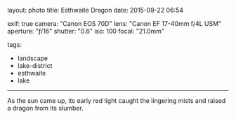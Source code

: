 layout: photo
title: Esthwaite Dragon
date: 2015-09-22 06:54

exif: true
camera: "Canon EOS 70D"
lens: "Canon EF 17-40mm f/4L USM"
aperture: "ƒ/16"
shutter: "0.6"
iso: 100
focal: "21.0mm"

tags:
  - landscape
  - lake-district
  - esthwaite
  - lake
---

As the sun came up, its early red light caught the lingering mists and raised a dragon from its slumber.
